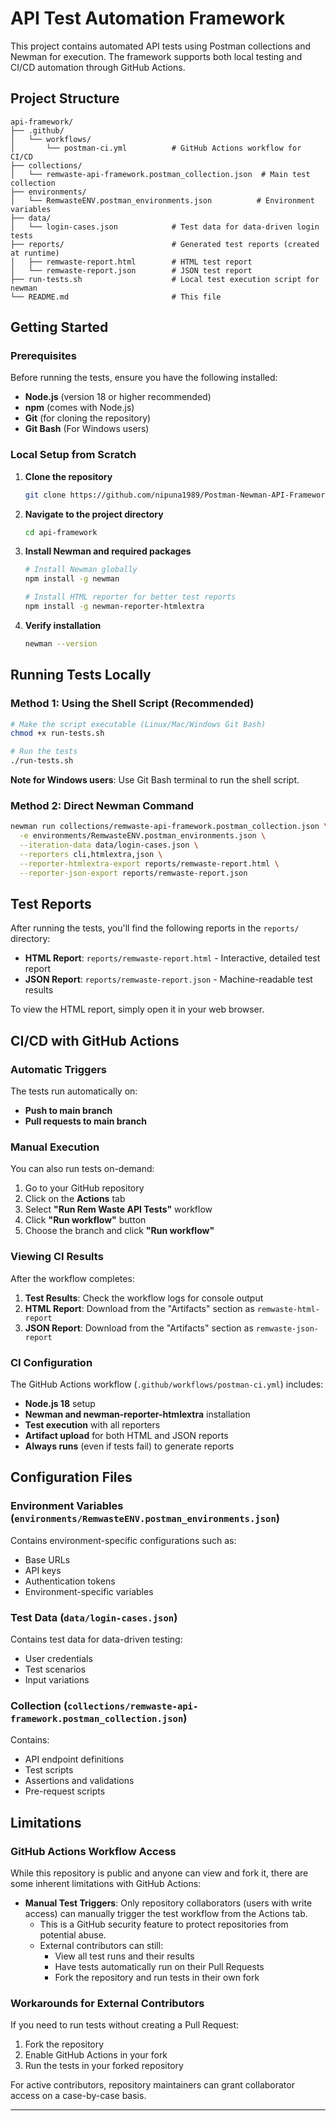 # API Test Automation Framework

This project contains automated API tests using Postman collections and Newman for execution. The framework supports both local testing and CI/CD automation through GitHub Actions.

## Project Structure

```
api-framework/
├── .github/
│   └── workflows/
│       └── postman-ci.yml          # GitHub Actions workflow for CI/CD
├── collections/
│   └── remwaste-api-framework.postman_collection.json  # Main test collection
├── environments/
│   └── RemwasteENV.postman_environments.json          # Environment variables
├── data/
│   └── login-cases.json            # Test data for data-driven login tests
├── reports/                        # Generated test reports (created at runtime)
│   ├── remwaste-report.html        # HTML test report
│   └── remwaste-report.json        # JSON test report
├── run-tests.sh                    # Local test execution script for newman
└── README.md                       # This file
```

## Getting Started

### Prerequisites

Before running the tests, ensure you have the following installed:

- **Node.js** (version 18 or higher recommended)
- **npm** (comes with Node.js)
- **Git** (for cloning the repository)
- **Git Bash** (For Windows users)

### Local Setup from Scratch

1. **Clone the repository**
   ```bash
   git clone https://github.com/nipuna1989/Postman-Newman-API-Framework
   ```

2. **Navigate to the project directory**
   ```bash
   cd api-framework
   ```

3. **Install Newman and required packages**
   ```bash
   # Install Newman globally
   npm install -g newman
   
   # Install HTML reporter for better test reports
   npm install -g newman-reporter-htmlextra
   ```

4. **Verify installation**
   ```bash
   newman --version
   ```

## Running Tests Locally

### Method 1: Using the Shell Script (Recommended)

```bash
# Make the script executable (Linux/Mac/Windows Git Bash)
chmod +x run-tests.sh

# Run the tests
./run-tests.sh
```

**Note for Windows users**: Use Git Bash terminal to run the shell script.

### Method 2: Direct Newman Command

```bash
newman run collections/remwaste-api-framework.postman_collection.json \
  -e environments/RemwasteENV.postman_environments.json \
  --iteration-data data/login-cases.json \
  --reporters cli,htmlextra,json \
  --reporter-htmlextra-export reports/remwaste-report.html \
  --reporter-json-export reports/remwaste-report.json
```

## Test Reports

After running the tests, you'll find the following reports in the `reports/` directory:

- **HTML Report**: `reports/remwaste-report.html` - Interactive, detailed test report
- **JSON Report**: `reports/remwaste-report.json` - Machine-readable test results

To view the HTML report, simply open it in your web browser.

## CI/CD with GitHub Actions

### Automatic Triggers

The tests run automatically on:
- **Push to main branch**
- **Pull requests to main branch**

### Manual Execution

You can also run tests on-demand:

1. Go to your GitHub repository
2. Click on the **Actions** tab
3. Select **"Run Rem Waste API Tests"** workflow
4. Click **"Run workflow"** button
5. Choose the branch and click **"Run workflow"**

### Viewing CI Results

After the workflow completes:

1. **Test Results**: Check the workflow logs for console output
2. **HTML Report**: Download from the "Artifacts" section as `remwaste-html-report`
3. **JSON Report**: Download from the "Artifacts" section as `remwaste-json-report`

### CI Configuration

The GitHub Actions workflow (`.github/workflows/postman-ci.yml`) includes:

- **Node.js 18** setup
- **Newman and newman-reporter-htmlextra** installation
- **Test execution** with all reporters
- **Artifact upload** for both HTML and JSON reports
- **Always runs** (even if tests fail) to generate reports

## Configuration Files

### Environment Variables (`environments/RemwasteENV.postman_environments.json`)

Contains environment-specific configurations such as:
- Base URLs
- API keys
- Authentication tokens
- Environment-specific variables

### Test Data (`data/login-cases.json`)

Contains test data for data-driven testing:
- User credentials
- Test scenarios
- Input variations

### Collection (`collections/remwaste-api-framework.postman_collection.json`)

Contains:
- API endpoint definitions
- Test scripts
- Assertions and validations
- Pre-request scripts


## Limitations

### GitHub Actions Workflow Access
While this repository is public and anyone can view and fork it, there are some inherent limitations with GitHub Actions:

- **Manual Test Triggers**: Only repository collaborators (users with write access) can manually trigger the test workflow from the Actions tab.
  - This is a GitHub security feature to protect repositories from potential abuse.
  - External contributors can still:
    - View all test runs and their results
    - Have tests automatically run on their Pull Requests
    - Fork the repository and run tests in their own fork

### Workarounds for External Contributors
If you need to run tests without creating a Pull Request:
1. Fork the repository
2. Enable GitHub Actions in your fork
3. Run the tests in your forked repository

For active contributors, repository maintainers can grant collaborator access on a case-by-case basis.

---
